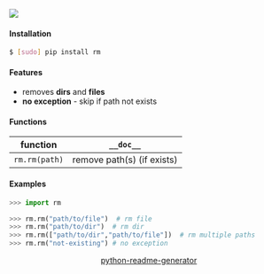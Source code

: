 <!--
https://pypi.org/project/readme-generator/
https://pypi.org/project/python-readme-generator/
-->

[![](https://img.shields.io/pypi/pyversions/rm.svg?longCache=True)](https://pypi.org/project/rm/)

#### Installation
```bash
$ [sudo] pip install rm
```

#### Features
- removes **dirs** and **files**
- **no exception** - skip if path not exists

#### Functions
function|`__doc__`
-|-
`rm.rm(path)` |remove path(s) (if exists)

#### Examples
```python
>>> import rm

>>> rm.rm("path/to/file")  # rm file
>>> rm.rm("path/to/dir")  # rm dir
>>> rm.rm(["path/to/dir","path/to/file"])  # rm multiple paths
>>> rm.rm("not-existing") # no exception
```

<p align="center">
    <a href="https://pypi.org/project/python-readme-generator/">python-readme-generator</a>
</p>
